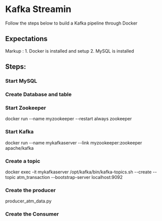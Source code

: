 # Kafka Streamin #
Follow the steps below to build a Kafka pipeline through Docker 

## Expectations ##
Markup : 1. Docker is installed and setup
         2. MySQL is installed

## Steps: ##

### Start MySQL ###


### Create Database and table ###

### Start Zookeeper ###
docker run --name myzookeeper --restart always zookeeper

### Start Kafka ###
docker run --name mykafkaserver --link myzookeeper:zookeeper apache/kafka

### Create a topic ###
docker exec -it mykafkaserver /opt/kafka/bin/kafka-topics.sh --create --topic atm_transaction --bootstrap-server localhost:9092

### Create the producer ###
producer_atm_data.py

### Create the Consumer ###